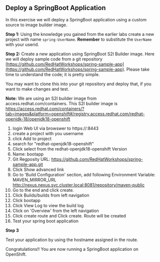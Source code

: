 ## Deploy a SpringBoot Application

In this exercise we will deploy a SpringBoot application using a custom source to image builder image.

**Step 1:**
Using the knowledge you gained from the earlier labs create a new project with name `spring-UserName`.
**Remember** to substitute the `UserName` with your userid.

**Step 2:**
Create a new application using SpringBoot S2I Builder image. Here we will deploy sample code from a git repository [https://github.com/RedHatWorkshops/spring-sample-app](https://github.com/RedHatWorkshops/spring-sample-app). Please take time to understand the code; it is pretty simple.

You may want to clone this into your git repository and deploy that, if you want to make changes and test.

**Note:** We are using an S2I builder image from access.redhat.com/containers. This S2I builder image is https://access.redhat.com/containers/?tab=images&platform=openshift#/registry.access.redhat.com/redhat-openjdk-18/openjdk18-openshift


1. login Web UI via browswer to https://<master>:8443
2. create a project with you username
3. click Add to project
4. search for "redhat-openjdk18-openshift" 
5. Click select from the redhat-openjdk18-openshift Version
6. Name: bootapp
7. Git Regposity URL: https://github.com/RedHatWorkshops/spring-sample-app.git
8. Click Show advanced link 
9. Go to 'Build Configuration' section, add following Environment Variable:
   MAVEN_MIRROR_URL
   http://nexus.nexus.svc.cluster.local:8081/repository/maven-public
10. Go to the end and click create.
11. Click Builds/builds from left navigation
12. Click bootapp
13. Click View Log to view the build log
11. Click on 'Overview' from the left navigation
12. Click create route and Click create. Route will be created
13. Test your spring boot application


**Step 3**

Test your application by using the hostname assigned in the route.

Congratulations!! You are now running a SpringBoot application on OpenShift.

